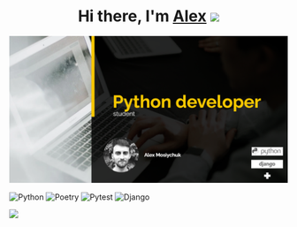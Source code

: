 <h1 align="center">Hi there, I'm <a href="https://daniilshat.ru/" target="_blank">Alex</a> 
<img src="https://github.com/blackcater/blackcater/raw/main/images/Hi.gif" height="32"/></h1>

![Image alt](https://github.com/olex108/olex108/blob/main/2025-08-03_12-09-16.png)




![Python](https://img.shields.io/badge/python-3670A0?style=for-the-badge&logo=python&logoColor=ffdd54)
![Poetry](https://img.shields.io/badge/Poetry-%233B82F6.svg?style=for-the-badge&logo=poetry&logoColor=0B3D8D)
![Pytest](https://img.shields.io/badge/pytest-%23ffffff.svg?style=for-the-badge&logo=pytest&logoColor=2f9fe3)
![Django](https://img.shields.io/badge/django-%23092E20.svg?style=for-the-badge&logo=django&logoColor=white)


![](https://komarev.com/ghpvc/?username=olex108)
